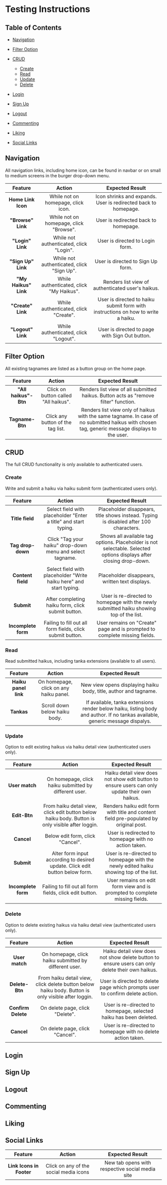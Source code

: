 # Testing Instructions

## Table of Contents

- [Navigation](#navigation)

- [Filter Option](#filter-option)

- [CRUD](#crud)
    - [Create](#create)
    - [Read](#read)
    - [Update](#update)
    - [Delete](#delete)

- [Login](#login)

- [Sign Up](#sign-up)

- [Logout](#logout)

- [Commenting](#commenting)

- [Liking](#liking)

- [Social Links](#social-links)

## Navigation

All navigation links, including home icon, can be found in navbar or on small to medium screens in the burger drop-down menu.

| Feature | Action                             | Expected Result                 |
| :-----: | :---------------------------------:| :------------------------------:|
| **Home Link Icon** | While not on homepage, click icon. | Icon shrinks and expands. User is redirected back to homepage. |
| **"Browse" Link** | While not on homepage, click "Browse". | User is redirected back to homepage. |
| **"Login" Link** | While not authenticated, click "Login". | User is directed to Login form. |
| **"Sign Up" Link** | While not authenticated, click "Sign Up". | User is directed to Sign Up form. |
| **"My Haikus" Link** | While authenticated, click "My Haikus". | Renders list view of authenticated user's haikus. |
| **"Create" Link** | While authenticated, click "Create". | User is directed to haiku submit form with instructions on how to write a haiku. |
| **"Logout" Link** | While authenticated, click "Logout". | User is directed to page with Sign Out button. |

## Filter Option

All existing tagnames are listed as a button group on the home page.

| Feature | Action                             | Expected Result                 |
| :-----: | :---------------------------------:| :------------------------------:|
| **"All haikus"-Btn** | Click on button called "All haikus". | Renders list view of all submitted haikus. Button acts as "remove filter" function. |
| **Tagname-Btn** | Click any button of the tag list. | Renders list view only of haikus with the same tagname. In case of no submitted haikus with chosen tag, generic message displays to the user. |

## CRUD

The full CRUD functionality is only available to authenticated users.

### Create

Write and submit a haiku via haiku submit form (authenticated users only).

| Feature | Action                             | Expected Result                 |
| :-----: | :---------------------------------:| :------------------------------:|
| **Title field** | Select field with placeholder "Enter a title" and start typing. | Placeholder disappears, title shows instead. Typing is disabled after 100 characters. |
| **Tag drop-down** | Click "Tag your haiku" drop-down menu and select tagname. | Shows all available tag options. Placeholder is not selectable. Selected options displays after closing drop-down. |
| **Content field** | Select field with placeholder "Write haiku here" and start typing. | Placeholder disappears, written text displays. |
| **Submit** | After completing haiku form, click submit button. | User is re-directed to homepage with the newly submitted haiku showing top of the list. |
| **Incomplete form** | Failing to fill out all form fields, click submit button. | User remains on "Create" page and is prompted to complete missing fields. |

### Read

Read submitted haikus, including tanka extensions (available to all users).

| Feature | Action                             | Expected Result                 |
| :-----: | :---------------------------------:| :------------------------------:|
| **Haiku panel link** | On homepage, click on any haiku panel. | New view opens displaying haiku body, title, author and tagname. |
| **Tankas** | Scroll down below haiku body. | If available, tanka extensions render below haiku, listing body and author. If no tankas available, generic message dispalys. |

### Update

Option to edit existing haikus via haiku detail view (authenticated users only).

| Feature | Action                             | Expected Result                 |
| :-----: | :---------------------------------:| :------------------------------:|
| **User match** | On homepage, click haiku submitted by different user. | Haiku detail view does not show edit button to ensure users can only update their own haikus. |
| **Edit-Btn** | From haiku detail view, click edit button below haiku body. Button is only visible after loggin. | Renders haiku edit form with title and content field pre-populated by original post. |
| **Cancel** | Below edit form, click "Cancel". | User is redirected to homepage with no action taken. |
| **Submit** | Alter form input according to desired update. Click edit button below form. | User is re-directed to homepage with the newly edited haiku showing top of the list. |
| **Incomplete form** | Failing to fill out all form fields, click edit button. | User remains on edit form view and is prompted to complete missing fields. |

### Delete

Option to delete existing haikus via haiku detail view (authenticated users only).

| Feature | Action                             | Expected Result                 |
| :-----: | :---------------------------------:| :------------------------------:|
| **User match** | On homepage, click haiku submitted by different user. | Haiku detail view does not show delete button to ensure users can only delete their own haikus. |
| **Delete-Btn** | From haiku detail view, click delete button below haiku body. Button is only visible after loggin. | User is directed to delete page which prompts user to confirm delete action. |
| **Confirm Delete** | On delete page, click "Delete". | User is re-directed to homepage, selected haiku has been deleted. |
| **Cancel** | On delete page, click "Cancel". | User is re-directed to homepage with no delete action taken. |

## Login

## Sign Up

## Logout

## Commenting

## Liking

## Social Links

| Feature | Action                             | Expected Result                 |
| :-----: | :---------------------------------:| :------------------------------:|
| **Link Icons in Footer** | Click on any of the social media icons | New tab opens with respective social media site |